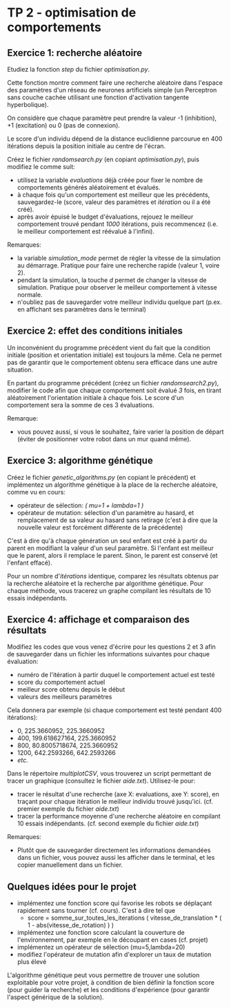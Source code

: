 # TP 2 - optimisation de comportements

## Exercice 1: recherche aléatoire 

Etudiez la fonction _step_ du fichier _optimisation.py_. 

Cette fonction montre comment faire une recherche aléatoire dans l'espace des paramètres d'un réseau de neurones artificiels simple (un Perceptron sans couche cachée utilisant une fonction d'activation tangente hyperbolique).

On considère que chaque paramètre peut prendre la valeur -1 (inhibition), +1 (excitation) ou 0 (pas de connexion).

Le score d'un individu dépend de la distance euclidienne parcourue en 400 itérations depuis la position initiale au centre de l'écran.

Créez le fichier _randomsearch.py_ (en copiant _optimisation.py_), puis modifiez le comme suit:
* utilisez la variable _evaluations_ déjà créée pour fixer le nombre de comportements générés aléatoirement et évalués.
* à chaque fois qu'un comportement est meilleur que les précédents, sauvegardez-le (score, valeur des paramètres et _itération_ ou il a été créé).
* après avoir épuisé le budget d'évaluations, rejouez le meilleur comportement trouvé pendant _1000_ itérations, puis recommencez (i.e. le meilleur comportement est réévalué à l'infini).

Remarques:
* la variable _simulation_mode_ permet de régler la vitesse de la simulation au démarrage. Pratique pour faire une recherche rapide (valeur 1, voire 2).
* pendant la simulation, la touche _d_ permet de changer la vitesse de simulation. Pratique pour observer le meilleur comportement à vitesse normale.
* n'oubliez pas de sauvegarder votre meilleur individu quelque part (p.ex. en affichant ses paramètres dans le terminal)

## Exercice 2: effet des conditions initiales

Un inconvénient du programme précédent vient du fait que la condition initiale (position et orientation initiale) est toujours la même. Cela ne permet pas de garantir que le comportement obtenu sera efficace dans une autre situation. 

En partant du programme précédent (créez un fichier _randomsearch2.py_), modifier le code afin que chaque comportement soit évalué _3_ fois, en tirant aléatoirement l'orientation initiale à chaque fois. Le score d'un comportement sera la somme de ces 3 évaluations.

Remarque: 
* vous pouvez aussi, si vous le souhaitez, faire varier la position de départ (éviter de positionner votre robot dans un mur quand même).

## Exercice 3: algorithme génétique

Créez le fichier _genetic_algorithms.py_ (en copiant le précédent) et implémentez un algorithme génétique à la place de la recherche aléatoire, comme vu en cours:
* opérateur de sélection: _( mu=1 + lambda=1 )_
* opérateur de mutation: sélection d'un paramètre au hasard, et remplacement de sa valeur au hasard sans retirage (c'est à dire que la nouvelle valeur est forcément différente de la précédente)

C'est à dire qu'à chaque génération un seul enfant est créé à partir du parent en modifiant la valeur d'un seul paramètre. Si l'enfant est meilleur que le parent, alors il remplace le parent. Sinon, le parent est conservé (et l'enfant effacé).  

Pour un nombre d'_itérations_ identique, comparez les résultats obtenus par la recherche aléatoire et la recherche par algorithme génétique. Pour chaque méthode, vous tracerez un graphe compilant les résultats de 10 essais indépendants.

## Exercice 4: affichage et comparaison des résultats 

Modifiez les codes que vous venez d'écrire pour les questions 2 et 3 afin de sauvegarder dans un fichier les informations suivantes pour chaque évaluation:
* numéro de l'itération à partir duquel le comportement actuel est testé 
* score du comportement actuel
* meilleur score obtenu depuis le début
* valeurs des meilleurs paramètres

Cela donnera par exemple (si chaque comportement est testé pendant 400 itérations):
* 0, 225.3660952, 225.3660952
* 400, 199.618627164, 225.3660952
* 800, 80.8005718674, 225.3660952
* 1200, 642.2593266, 642.2593266 
* _etc._

Dans le répertoire _multiplotCSV_, vous trouverez un script permettant de tracer un graphique (consultez le fichier _aide.txt_). Utilisez-le pour:
* tracer le résultat d'une recherche (axe X: evaluations, axe Y: score), en traçant pour chaque itération le meilleur individu trouvé jusqu'ici. (cf. premier exemple du fichier _aide.txt_)
* tracer la performance moyenne d'une recherche aléatoire en compilant 10 essais indépendants. (cf. second exemple du fichier _aide.txt_)

Remarques:
* Plutôt que de sauvegarder directement les informations demandées dans un fichier, vous pouvez aussi les afficher dans le terminal, et les copier manuellement dans un fichier.

## Quelques idées pour le projet

* implémentez une fonction score qui favorise les robots se déplaçant rapidement sans tourner (cf. cours). C'est à dire tel que
  * score = somme_sur_toutes_les_iterations ( vitesse_de_translation * ( 1 - abs(vitesse_de_rotation) ) ) 
* implémentez une fonction score calculant la couverture de l'environnement, par exemple en le découpant en cases (cf. projet)
* implémentez un opérateur de sélection (mu=5,lambda=20)
* modifiez l'opérateur de mutation afin d'explorer un taux de mutation plus élevé

L'algorithme génétique peut vous permettre de trouver une solution exploitable pour votre projet, à condition de bien définir la fonction score (pour guider la recherche) et les conditions d'expérience (pour garantir l'aspect générique de la solution).
